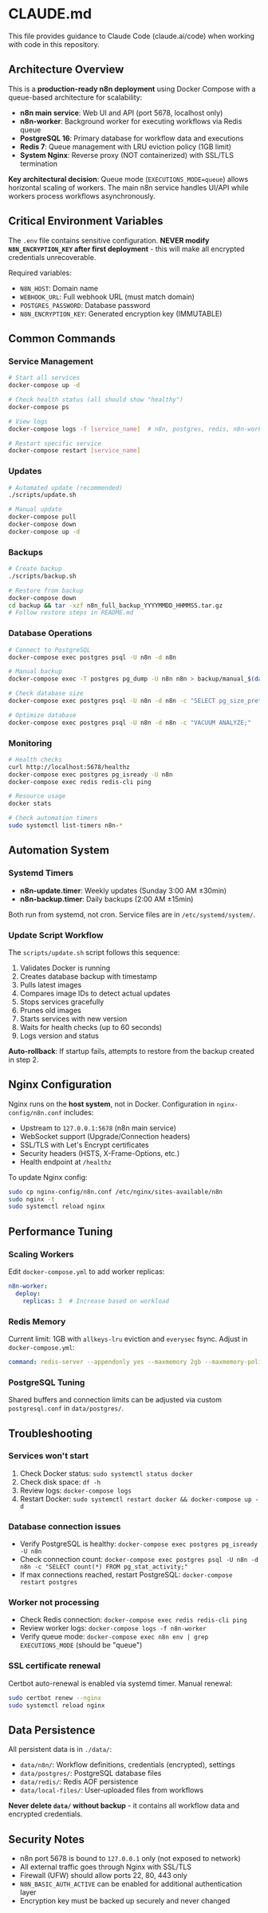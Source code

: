 # CLAUDE.md

This file provides guidance to Claude Code (claude.ai/code) when working with code in this repository.

## Architecture Overview

This is a **production-ready n8n deployment** using Docker Compose with a queue-based architecture for scalability:

- **n8n main service**: Web UI and API (port 5678, localhost only)
- **n8n-worker**: Background worker for executing workflows via Redis queue
- **PostgreSQL 16**: Primary database for workflow data and executions
- **Redis 7**: Queue management with LRU eviction policy (1GB limit)
- **System Nginx**: Reverse proxy (NOT containerized) with SSL/TLS termination

**Key architectural decision**: Queue mode (`EXECUTIONS_MODE=queue`) allows horizontal scaling of workers. The main n8n service handles UI/API while workers process workflows asynchronously.

## Critical Environment Variables

The `.env` file contains sensitive configuration. **NEVER modify `N8N_ENCRYPTION_KEY` after first deployment** - this will make all encrypted credentials unrecoverable.

Required variables:
- `N8N_HOST`: Domain name
- `WEBHOOK_URL`: Full webhook URL (must match domain)
- `POSTGRES_PASSWORD`: Database password
- `N8N_ENCRYPTION_KEY`: Generated encryption key (IMMUTABLE)

## Common Commands

### Service Management
```bash
# Start all services
docker-compose up -d

# Check health status (all should show "healthy")
docker-compose ps

# View logs
docker-compose logs -f [service_name]  # n8n, postgres, redis, n8n-worker

# Restart specific service
docker-compose restart [service_name]
```

### Updates
```bash
# Automated update (recommended)
./scripts/update.sh

# Manual update
docker-compose pull
docker-compose down
docker-compose up -d
```

### Backups
```bash
# Create backup
./scripts/backup.sh

# Restore from backup
docker-compose down
cd backup && tar -xzf n8n_full_backup_YYYYMMDD_HHMMSS.tar.gz
# Follow restore steps in README.md
```

### Database Operations
```bash
# Connect to PostgreSQL
docker-compose exec postgres psql -U n8n -d n8n

# Manual backup
docker-compose exec -T postgres pg_dump -U n8n n8n > backup/manual_$(date +%Y%m%d).sql

# Check database size
docker-compose exec postgres psql -U n8n -d n8n -c "SELECT pg_size_pretty(pg_database_size('n8n'));"

# Optimize database
docker-compose exec postgres psql -U n8n -d n8n -c "VACUUM ANALYZE;"
```

### Monitoring
```bash
# Health checks
curl http://localhost:5678/healthz
docker-compose exec postgres pg_isready -U n8n
docker-compose exec redis redis-cli ping

# Resource usage
docker stats

# Check automation timers
sudo systemctl list-timers n8n-*
```

## Automation System

### Systemd Timers
- **n8n-update.timer**: Weekly updates (Sunday 3:00 AM ±30min)
- **n8n-backup.timer**: Daily backups (2:00 AM ±15min)

Both run from systemd, not cron. Service files are in `/etc/systemd/system/`.

### Update Script Workflow
The `scripts/update.sh` script follows this sequence:
1. Validates Docker is running
2. Creates database backup with timestamp
3. Pulls latest images
4. Compares image IDs to detect actual updates
5. Stops services gracefully
6. Prunes old images
7. Starts services with new version
8. Waits for health checks (up to 60 seconds)
9. Logs version and status

**Auto-rollback**: If startup fails, attempts to restore from the backup created in step 2.

## Nginx Configuration

Nginx runs on the **host system**, not in Docker. Configuration in `nginx-config/n8n.conf` includes:

- Upstream to `127.0.0.1:5678` (n8n main service)
- WebSocket support (Upgrade/Connection headers)
- SSL/TLS with Let's Encrypt certificates
- Security headers (HSTS, X-Frame-Options, etc.)
- Health endpoint at `/healthz`

To update Nginx config:
```bash
sudo cp nginx-config/n8n.conf /etc/nginx/sites-available/n8n
sudo nginx -t
sudo systemctl reload nginx
```

## Performance Tuning

### Scaling Workers
Edit `docker-compose.yml` to add worker replicas:
```yaml
n8n-worker:
  deploy:
    replicas: 3  # Increase based on workload
```

### Redis Memory
Current limit: 1GB with `allkeys-lru` eviction and `everysec` fsync. Adjust in `docker-compose.yml`:
```yaml
command: redis-server --appendonly yes --maxmemory 2gb --maxmemory-policy allkeys-lru --appendfsync everysec
```

### PostgreSQL Tuning
Shared buffers and connection limits can be adjusted via custom `postgresql.conf` in `data/postgres/`.

## Troubleshooting

### Services won't start
1. Check Docker status: `sudo systemctl status docker`
2. Check disk space: `df -h`
3. Review logs: `docker-compose logs`
4. Restart Docker: `sudo systemctl restart docker && docker-compose up -d`

### Database connection issues
- Verify PostgreSQL is healthy: `docker-compose exec postgres pg_isready -U n8n`
- Check connection count: `docker-compose exec postgres psql -U n8n -d n8n -c "SELECT count(*) FROM pg_stat_activity;"`
- If max connections reached, restart PostgreSQL: `docker-compose restart postgres`

### Worker not processing
- Check Redis connection: `docker-compose exec redis redis-cli ping`
- Review worker logs: `docker-compose logs -f n8n-worker`
- Verify queue mode: `docker-compose exec n8n env | grep EXECUTIONS_MODE` (should be "queue")

### SSL certificate renewal
Certbot auto-renewal is enabled via systemd timer. Manual renewal:
```bash
sudo certbot renew --nginx
sudo systemctl reload nginx
```

## Data Persistence

All persistent data is in `./data/`:
- `data/n8n/`: Workflow definitions, credentials (encrypted), settings
- `data/postgres/`: PostgreSQL database files
- `data/redis/`: Redis AOF persistence
- `data/local-files/`: User-uploaded files from workflows

**Never delete `data/` without backup** - it contains all workflow data and encrypted credentials.

## Security Notes

- n8n port 5678 is bound to `127.0.0.1` only (not exposed to network)
- All external traffic goes through Nginx with SSL/TLS
- Firewall (UFW) should allow ports 22, 80, 443 only
- `N8N_BASIC_AUTH_ACTIVE` can be enabled for additional authentication layer
- Encryption key must be backed up securely and never changed
